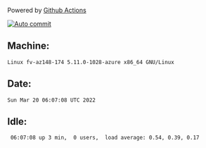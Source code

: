 Powered by [Github Actions](https://github.com/features/actions)

[![Auto commit](https://github.com/gyfary/workstation/workflows/Auto%20commit/badge.svg)](https://github.com/gyfary/workstation/actions?query=workflow%3A%22Auto+commit%22)

## Machine:
```
Linux fv-az148-174 5.11.0-1028-azure x86_64 GNU/Linux
```
## Date:
```
Sun Mar 20 06:07:08 UTC 2022
```
## Idle:
```
 06:07:08 up 3 min,  0 users,  load average: 0.54, 0.39, 0.17
```
